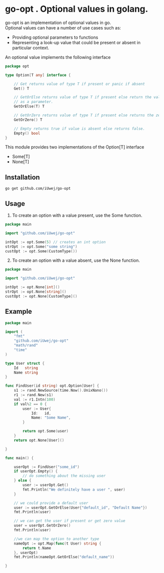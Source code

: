 # go-opt . Optional values in golang.
go-opt is an implementation of optional values in go.\
Optional values can have a number of use cases such as:
- Providing optional parameters to functions
- Representing a look-up value that could be present or absent in particular context.

An optional value implements the following interface
```go
package opt

type Option[T any] interface {

	// Get returns value of type T if present or panic if absent
	Get() T

	// GetOrElse returns value of type T if present else return the value passed
	// as a parameter.
	GetOrElse(T) T

	// GetOrZero returns value of type T if present else returns the zero value of T.
	GetOrZero() T

	// Empty returns true if value is absent else returns false.
	Empty() bool
}
```

This module provides two implementations of the Option[T] interface
- Some[T]
- None[T]

## Installation
`go get github.com/iUwej/go-opt`

## Usage
1) To create an option with a value present, use the Some function.
```go
package main

import "github.com/iUwej/go-opt"

intOpt := opt.Some(5) // creates an int option
strOpt := opt.Some("some string")
custOpt := opt.Some(CustomType())
```
2) To create an option with a value absent, use the None function.
```go
package main

import "github.com/iUwej/go-opt"

intOpt := opt.None[int]()
strOpt := opt.None[string]()
custOpt := opt.None[CustomType]()
```

## Example
```go
package main

import (
	"fmt"
	"github.com/iUwej/go-opt"
	"math/rand"
	"time"
)

type User struct {
	Id   string
	Name string
}

func FindUser(id string) opt.Option[User] {
	s1 := rand.NewSource(time.Now().UnixNano())
	r1 := rand.New(s1)
	val := r1.Intn(100)
	if val%2 == 0 {
		user := User{
			Id:   id,
			Name: "Some Name",
		}

		return opt.Some(user)
	}
	return opt.None[User]()

}

func main() {

	userOpt := FindUser("some_id")
	if userOpt.Empty() {
		// do something about the missing user
	} else {
		user := userOpt.Get()
		fmt.Println("We definitely have a user ", user)
	}

	// we could provide a default user
	user := userOpt.GetOrElse(User{"default_id", "Default Name"})
	fmt.Println(user)

	// we can get the user if present or get zero value
	user = userOpt.GetOrZero()
	fmt.Println(user)

	//we can map the option to another type
	nameOpt := opt.Map(func(t User) string {
		return t.Name
	}, userOpt)
	fmt.Println(nameOpt.GetOrElse("default_name"))

}

```


